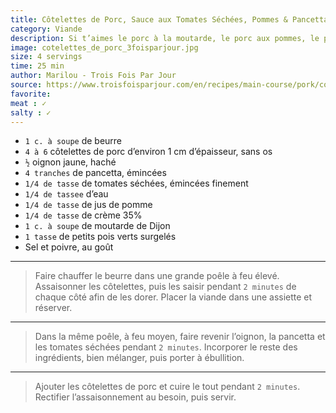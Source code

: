 ```yaml
---
title: Côtelettes de Porc, Sauce aux Tomates Séchées, Pommes & Pancetta
category: Viande
description: Si t’aimes le porc à la moutarde, le porc aux pommes, le porc aux tomates séchées et le porc à la crème, tu vas capoter sur celui-là.
image: cotelettes_de_porc_3foisparjour.jpg
size: 4 servings
time: 25 min
author: Marilou - Trois Fois Par Jour
source: https://www.troisfoisparjour.com/en/recipes/main-course/pork/cotelettes-de-porc-sauce-aux-tomates-sechees-pommes-pancetta-2/
favorite: 
meat : ✓
salty : ✓
---
```


* `1 c. à soupe` de beurre
* `4 à 6` côtelettes de porc d’environ 1 cm d’épaisseur, sans os
* `½` oignon jaune, haché
* `4 tranches` de pancetta, émincées
* `1/4 de tasse` de tomates séchées, émincées finement
* `1/4 de tassee` d’eau
* `1/4 de tasse` de jus de pomme
* `1/4 de tasse` de crème 35%
* `1 c. à soupe` de moutarde de Dijon
* `1 tasse` de petits pois verts surgelés
* Sel et poivre, au goût

---

> Faire chauffer le beurre dans une grande poêle à feu élevé. Assaisonner les côtelettes, puis les saisir pendant `2 minutes` de chaque côté afin de les dorer. Placer la viande dans une assiette et réserver.

---

> Dans la même poêle, à feu moyen, faire revenir l’oignon, la pancetta et les tomates séchées pendant `2 minutes`. Incorporer le reste des ingrédients, bien mélanger, puis porter à ébullition.

---

> Ajouter les côtelettes de porc et cuire le tout pendant `2 minutes`. Rectifier l’assaisonnement au besoin, puis servir.